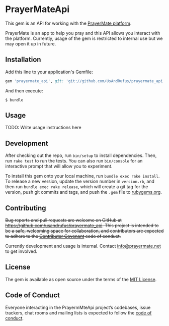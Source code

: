 # PrayerMateApi

This gem is an API for working with the [PrayerMate platform](https://www.prayermate.net/). 

PrayerMate is an app to help you pray and this API allows you interact with the platform.
Currently, usage of the gem is restricted to internal use but we may open it up in future.

## Installation

Add this line to your application's Gemfile:

```ruby
gem 'prayermate_api', git: 'git://github.com/UsAndRufus/prayermate_api.git'
```

And then execute:

    $ bundle

## Usage

TODO: Write usage instructions here

## Development

After checking out the repo, run `bin/setup` to install dependencies. Then, run `rake test` to run the tests. You can also run `bin/console` for an interactive prompt that will allow you to experiment.

To install this gem onto your local machine, run `bundle exec rake install`. To release a new version, update the version number in `version.rb`, and then run `bundle exec rake release`, which will create a git tag for the version, push git commits and tags, and push the `.gem` file to [rubygems.org](https://rubygems.org).

## Contributing

~~Bug reports and pull requests are welcome on GitHub at https://github.com/usandrufus/prayermate_api.
This project is intended to be a safe, welcoming space for collaboration, and contributors are expected to adhere to the [Contributor Covenant](http://contributor-covenant.org) code of conduct.~~

Currently development and usage is internal. Contact [info@prayermate.net](mailto:info@prayermate.net) to get involved.

## License

The gem is available as open source under the terms of the [MIT License](https://opensource.org/licenses/MIT).

## Code of Conduct

Everyone interacting in the PrayermMteApi project’s codebases, issue trackers, chat rooms and mailing lists is expected to follow the [code of conduct](https://github.com/[USERNAME]/prayermate_api/blob/master/CODE_OF_CONDUCT.md).
